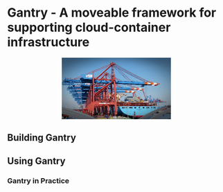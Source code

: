 # Gantry - A moveable framework for supporting cloud-container infrastructure
 
<center><img align="center" src="gantry.jpg" width="50%" height="50%"></center>


## Building Gantry

## Using Gantry

### Gantry in Practice

